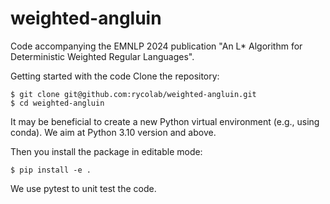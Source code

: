 # weighted-angluin

Code accompanying the EMNLP 2024 publication "An L* Algorithm for Deterministic Weighted Regular Languages".

Getting started with the code Clone the repository:

```
$ git clone git@github.com:rycolab/weighted-angluin.git
$ cd weighted-angluin
```

It may be beneficial to create a new Python virtual environment (e.g., using conda). We aim at Python 3.10 version and above.

Then you install the package in editable mode:

```
$ pip install -e .
```

We use pytest to unit test the code.

